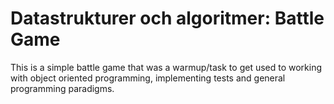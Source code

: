 # Datastrukturer och algoritmer: Battle Game

This is a simple battle game that was a warmup/task to get used to working with object oriented programming, implementing tests and general programming paradigms. 
